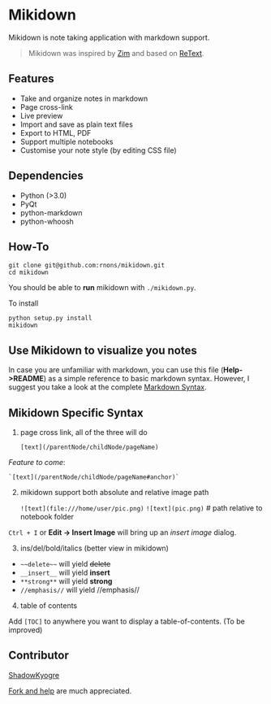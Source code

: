 # Mikidown

Mikidown is note taking application with markdown support.

> Mikidown was inspired by [Zim] and based on [ReText].

## Features 

- Take and organize notes in markdown
- Page cross-link
- Live preview
- Import and save as plain text files
- Export to HTML, PDF
- Support multiple notebooks 
- Customise your note style (by editing CSS file)

## Dependencies

- Python (>3.0)
- PyQt
- python-markdown
- python-whoosh

## How-To

    git clone git@github.com:rnons/mikidown.git
    cd mikidown

You should be able to **run** mikidown with <code>./mikidown.py</code>. 

To install
 
    python setup.py install
    mikidown

## Use Mikidown to visualize you notes

In case you are unfamiliar with markdown, you can use this file (**Help->README**) as a simple reference to basic markdown syntax. However, I suggest you take a look at the complete [Markdown Syntax].

## Mikidown Specific Syntax

1.  page cross link, all of the three will do 

    `[text](/parentNode/childNode/pageName)`

*Feature to come*:

    `[text](/parentNode/childNode/pageName#anchor)`


2.  mikidown support both absolute and relative image path 

    `![text](file:///home/user/pic.png)` 
    `![text](pic.png)`     # path relative to notebook folder

`Ctrl + I` or **Edit -> Insert Image** will bring up an *insert image* dialog.

3.  ins/del/bold/italics (better view in mikidown)

- `~~delete~~`  will yield ~~delete~~
- `__insert__` will yield __insert__
- `**strong**` will yield **strong**
- `//emphasis//` will yield //emphasis//

4. table of contents

Add `[TOC]` to anywhere you want to display a table-of-contents. (To be improved)

## Contributor

[ShadowKyogre]

[Fork and help] are much appreciated.

[Zim]: http://zim-wiki.org/
[ReText]: http://sourceforge.net/p/retext/
[Markdown Syntax]: http://daringfireball.net/projects/markdown/syntax
[Fork and help]: https://github.com/rnons/mikidown
[ShadowKyogre]: https://github.com/ShadowKyogre
